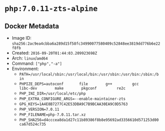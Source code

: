 # `php:7.0.11-zts-alpine`

## Docker Metadata

- Image ID: `sha256:2ac9ea4cbba6a289d15f58fc34990077580409c52848ee3819dd776b6e22f8fb`
- Created: `2016-09-20T01:44:03.209923698Z`
- Arch: `linux`/`amd64`
- Command: `["php","-a"]`
- Environment:
  - `PATH=/usr/local/sbin:/usr/local/bin:/usr/sbin:/usr/bin:/sbin:/bin`
  - `PHPIZE_DEPS=autoconf 		file 		g++ 		gcc 		libc-dev 		make 		pkgconf 		re2c`
  - `PHP_INI_DIR=/usr/local/etc/php`
  - `PHP_EXTRA_CONFIGURE_ARGS=--enable-maintainer-zts`
  - `GPG_KEYS=1A4E8B7277C42E53DBA9C7B9BCAA30EA9C0D5763`
  - `PHP_VERSION=7.0.11`
  - `PHP_FILENAME=php-7.0.11.tar.xz`
  - `PHP_SHA256=d4cccea8da1d27c11b89386f8b8e95692ad3356610d571253d00ca67d524c735`
